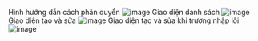 Hình hướng dẫn cách phân quyền
![image](https://github.com/user-attachments/assets/637099c4-aae6-481a-b730-4c0dddb31288)
Giao diện danh sách
![image](https://github.com/user-attachments/assets/793f0c1a-d9fc-4b38-9eac-9dac2a4f5bc7)
Giao diện tạo và sửa
![image](https://github.com/user-attachments/assets/10b22351-943a-479c-8caa-76534780522b)
Giao diện tạo và sửa khi trường nhập lỗi
![image](https://github.com/user-attachments/assets/b538c2d2-d840-42fb-9183-75c370de04ad)

